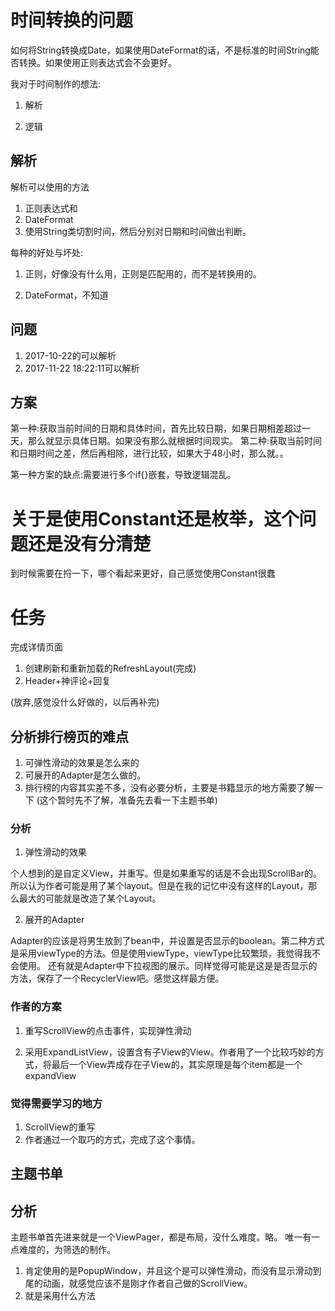 # 时间转换的问题

如何将String转换成Date，如果使用DateFormat的话，不是标准的时间String能否转换。如果使用正则表达式会不会更好。

我对于时间制作的想法:

1. 解析

2. 逻辑

## 解析

解析可以使用的方法

1. 正则表达式和
2. DateFormat
3. 使用String类切割时间，然后分别对日期和时间做出判断。

每种的好处与坏处:

1. 正则，好像没有什么用，正则是匹配用的，而不是转换用的。

2. DateFormat，不知道

## 问题

1. 2017-10-22的可以解析
2. 2017-11-22 18:22:11可以解析

## 方案

第一种:获取当前时间的日期和具体时间，首先比较日期，如果日期相差超过一天，那么就显示具体日期。如果没有那么就根据时间现实。
第二种:获取当前时间和日期时间之差，然后再相除，进行比较，如果大于48小时，那么就。。

第一种方案的缺点:需要进行多个if{}嵌套，导致逻辑混乱。

# 关于是使用Constant还是枚举，这个问题还是没有分清楚

到时候需要在捋一下，哪个看起来更好，自己感觉使用Constant很蠢

# 任务

完成详情页面

1. 创建刷新和重新加载的RefreshLayout(完成)
2. Header+神评论+回复

(放弃,感觉没什么好做的，以后再补完)

## 分析排行榜页的难点

1. 可弹性滑动的效果是怎么来的
2. 可展开的Adapter是怎么做的。
3. 排行榜的内容其实差不多，没有必要分析，主要是书籍显示的地方需要了解一下
(这个暂时先不了解，准备先去看一下主题书单)

### 分析

1. 弹性滑动的效果

个人想到的是自定义View，并重写。但是如果重写的话是不会出现ScrollBar的。所以认为作者可能是用了某个layout。但是在我的记忆中没有这样的Layout，那么最大的可能就是改造了某个Layout。

2. 展开的Adapter

Adapter的应该是将男生放到了bean中，并设置是否显示的boolean。第二种方式是采用viewType的方法。但是使用viewType，viewType比较繁琐，我觉得我不会使用。
还有就是Adapter中下拉视图的展示。同样觉得可能是这是是否显示的方法，保存了一个RecyclerView吧。感觉这样最方便。

### 作者的方案

1. 重写ScrollView的点击事件，实现弹性滑动

2. 采用ExpandListView，设置含有子View的View。作者用了一个比较巧妙的方式，将最后一个View弄成存在子View的，其实原理是每个item都是一个expandView

### 觉得需要学习的地方

1. ScrollView的重写
2. 作者通过一个取巧的方式，完成了这个事情。


## 主题书单

## 分析
主题书单首先进来就是一个ViewPager，都是布局，没什么难度。略。
唯一有一点难度的，为筛选的制作。

1. 肯定使用的是PopupWindow，并且这个是可以弹性滑动，而没有显示滑动到尾的动画，就感觉应该不是刚才作者自己做的ScrollView。
2. 就是采用什么方法